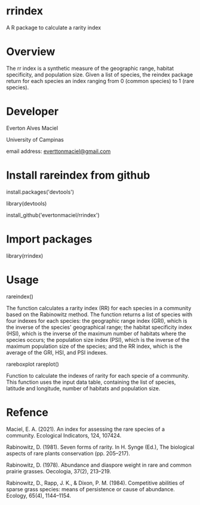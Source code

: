 # rrindex
A R package to calculate a rarity index

# Overview
The rr index is a synthetic measure of the geographic range, habitat specificity, and population size. Given a list of species, the reindex package return for each species an index ranging from 0 (common species) to 1 (rare species).

# Developer

Everton Alves Maciel

University of Campinas

email address: <everttonmaciel@gmail.com>

# Install rareindex from github

install.packages('devtools')

library(devtools)

install_github('evertonmaciel/rrindex')

# Import packages
library(rrindex)

# Usage

rareindex()

The function calculates a rarity index (RR) for each species in a community based on the Rabinowitz method. The function returns a list of species with four indexes for each species: the geographic range index (GRI), which is the inverse of the species' geographical range; the habitat specificity index (HSI), which is the inverse of the maximum number of habitats where the species occurs; the population size index (PSI), which is the inverse of the maximum population size of the species; and the RR index, which is the average of the GRI, HSI, and PSI indexes.

rareboxplot
rareplot()

Function to calculate the indexes of rarity for each specie of a community. This function uses the input data table, containing the list of species, latitude and longitude, number of habitats and population size.


# Refence
Maciel, E. A. (2021). An index for assessing the rare species of a community. Ecological Indicators, 124, 107424.

Rabinowitz, D. (1981). Seven forms of rarity. In H. Synge (Ed.), The biological aspects of rare plants conservation (pp. 205–217).

Rabinowitz, D. (1978). Abundance and diaspore weight in rare and common prairie grasses. Oecologia, 37(2), 213–219.

Rabinowitz, D., Rapp, J. K., & Dixon, P. M. (1984). Competitive abilities of sparse grass species: means of persistence or cause of abundance. Ecology, 65(4), 1144–1154.

